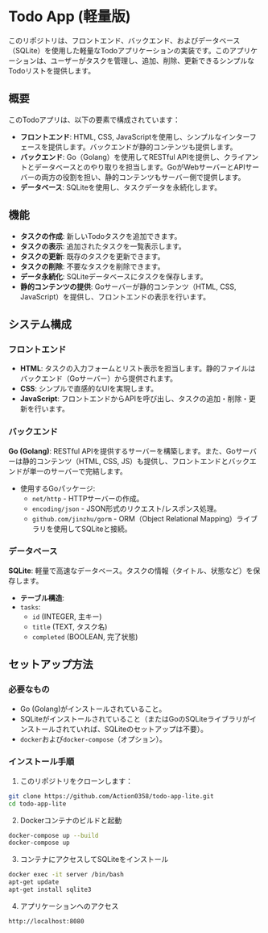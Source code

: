 # Todo App (軽量版)

このリポジトリは、フロントエンド、バックエンド、およびデータベース（SQLite）を使用した軽量なTodoアプリケーションの実装です。このアプリケーションは、ユーザーがタスクを管理し、追加、削除、更新できるシンプルなTodoリストを提供します。

## 概要

このTodoアプリは、以下の要素で構成されています：

- **フロントエンド**: HTML, CSS, JavaScriptを使用し、シンプルなインターフェースを提供します。バックエンドが静的コンテンツも提供します。
- **バックエンド**: Go（Golang）を使用してRESTful APIを提供し、クライアントとデータベースとのやり取りを担当します。GoがWebサーバーとAPIサーバーの両方の役割を担い、静的コンテンツもサーバー側で提供します。
- **データベース**: SQLiteを使用し、タスクデータを永続化します。

## 機能

- **タスクの作成**: 新しいTodoタスクを追加できます。
- **タスクの表示**: 追加されたタスクを一覧表示します。
- **タスクの更新**: 既存のタスクを更新できます。
- **タスクの削除**: 不要なタスクを削除できます。
- **データ永続化**: SQLiteデータベースにタスクを保存します。
- **静的コンテンツの提供**: Goサーバーが静的コンテンツ（HTML, CSS, JavaScript）を提供し、フロントエンドの表示を行います。

## システム構成

### フロントエンド
- **HTML**: タスクの入力フォームとリスト表示を担当します。静的ファイルはバックエンド（Goサーバー）から提供されます。
- **CSS**: シンプルで直感的なUIを実現します。
- **JavaScript**: フロントエンドからAPIを呼び出し、タスクの追加・削除・更新を行います。

### バックエンド
**Go (Golang)**: RESTful APIを提供するサーバーを構築します。また、Goサーバーは静的コンテンツ（HTML, CSS, JS）も提供し、フロントエンドとバックエンドが単一のサーバーで完結します。
- 使用するGoパッケージ:
  - `net/http` - HTTPサーバーの作成。
  - `encoding/json` - JSON形式のリクエスト/レスポンス処理。
  - `github.com/jinzhu/gorm` - ORM（Object Relational Mapping）ライブラリを使用してSQLiteと接続。

### データベース
**SQLite**: 軽量で高速なデータベース。タスクの情報（タイトル、状態など）を保存します。
- **テーブル構造**:
- `tasks`:
  - `id` (INTEGER, 主キー)
  - `title` (TEXT, タスク名)
  - `completed` (BOOLEAN, 完了状態)

## セットアップ方法

### 必要なもの

- Go (Golang)がインストールされていること。
- SQLiteがインストールされていること（またはGoのSQLiteライブラリがインストールされていれば、SQLiteのセットアップは不要）。
- `docker`および`docker-compose`（オプション）。

### インストール手順

1. このリポジトリをクローンします：
```bash
git clone https://github.com/Action0358/todo-app-lite.git
cd todo-app-lite
```

2. Dockerコンテナのビルドと起動
```bash
docker-compose up --build
docker-compose up
```

3. コンテナにアクセスしてSQLiteをインストール
```bash
docker exec -it server /bin/bash
apt-get update
apt-get install sqlite3
```

4. アプリケーションへのアクセス
```bash
http://localhost:8080
```